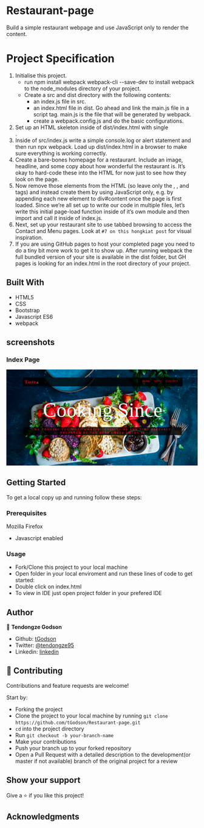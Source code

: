# Restaurant-page

Build a simple restaurant webpage and use JavaScript only to render the content.
# Project Specification

1. Initialise this project.
    - run npm install webpack webpack-cli --save-dev to install webpack to the node_modules directory of your project.
    - Create a src and dist directory with the following contents:
        - an index.js file in src.
        - an index.html file in dist. Go ahead and link the main.js file in a script tag. main.js is the file that will be generated by webpack.
        - create a webpack.config.js and do the basic configurations.
2. Set up an HTML skeleton inside of dist/index.html with single <div id="content">.
3. Inside of src/index.js write a simple console.log or alert statement and then run npx webpack. Load up dist/index.html in a browser to make sure everything is working correctly.
4. Create a bare-bones homepage for a restaurant. Include an image, headline, and some copy about how wonderful the restaurant is. It’s okay to hard-code these into the HTML for now just to see how they look on the page.
5. Now remove those elements from the HTML (so leave only the <html>, <body>, and <div id="content"> tags) and instead create them by using JavaScript only, e.g. by appending each new element to div#content once the page is first loaded. Since we’re all set up to write our code in multiple files, let’s write this initial page-load function inside of it’s own module and then import and call it inside of index.js.
6. Next, set up your restaurant site to use tabbed browsing to access the Contact and Menu pages. Look at `#7 on this hongkiat post` for visual inspiration.
7. If you are using GitHub pages to host your completed page you need to do a tiny bit more work to get it to show up. After running webpack the full bundled version of your site is available in the dist folder, but GH pages is looking for an index.html in the root directory of your project.

## Built With

- HTML5
- CSS
- Bootstrap
- Javascript ES6
- webpack

## screenshots

### Index Page

![screenshot](app_screenshot.png)

## Getting Started

To get a local copy up and running follow these steps:

### Prerequisites

Mozilla Firefox

- Javascript enabled

### Usage

- Fork/Clone this project to your local machine
- Open folder in your local enviroment and run these lines of code to get started:
- Double click on index.html
- To view in IDE just open project folder in your prefered IDE

## Author

👤 **Tendongze Godson**

- Github: [tGodson](https://github.com/tGodson)
- Twitter: [@tendongze95](https://twitter.com/tendongze95)
- Linkedin: [linkedin](https://www.linkedin.com/in/tendongzegodson)

## 🤝 Contributing

Contributions and feature requests are welcome!

Start by:

- Forking the project
- Clone the project to your local machine by running `git clone https://github.com/tGodson/Restaurant-page.git`
- `cd` into the project directory
- Run `git checkout -b your-branch-name`
- Make your contributions
- Push your branch up to your forked repository
- Open a Pull Request with a detailed description to the development(or master if not available) branch of the original project for a review

## Show your support

Give a ⭐️ if you like this project!

## Acknowledgments

